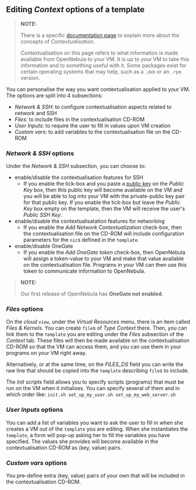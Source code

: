 ## Editing _Context_ options of a template

>**NOTE:**
>
>There is a specific [documentation page](contextualization) to explain more about the concepts of _Contextualisation_. 
>
>Contextualisation on this page refers to what information is made available from OpenNebula to your VM. It is up to your VM to take this information and to something useful with it. Some packages exist for certain operating systems that may help, such as a `.deb` or an `.rpm` version.

You can personalise the way you want contextualisation applied to your VM. The options are split into 4 subsections:

* _Network & SSH_: to configure contextualisation aspects related to network and SSH
* _Files_: to include files in the contextualisation CD-ROM
* _User Inputs_: to require the user to fill in values upon VM creation
* _Custom vars_: to add variables to the contextualisation file on the CD-ROM

### _Network & SSH_ options

Under the _Network & SSH_ subsection, you can choose to:
* enable/disable the contextualisation features for SSH
  * If you enable the tick-box and you paste a [public key](https://en.wikipedia.org/wiki/Public-key_cryptography) on the _Public Key_ box, then this public key will become available on the VM and you will be able to log into your VM with the private-public key pair for that public key. If you enable the tick-box but leave the _Public Key_ box empty on the template, then the VM will receive the user's _Public SSH Key_.
* enable/disable the contextualisatation features for networking
  * If you enable the _Add Network Contextualization_ check-box, then the contextualisation file on the CD-ROM will include configuration parameters for the `nic`s defined in the `template`. 
* enable/disable OneGate
  * If you enable the _Add OneGate token_ check-box, then OpenNebula will assign a token-value to your VM and make that value available on the contextualisation file. Programs in your VM can then use this token to communicate information to OpenNebula.

> **NOTE:**
> 
> Our first release of OpenNebula has **OneGate not enabled**.

### _Files_ options

On the _cloud_ `view`, under the _Virtual Resources_ menu, there is an item called _Files & Kernels_. You can create `file`s of _Type_ _Context_ there. Then, you can link them to the `template` you are editing under the _Files_ subsection of the _Context_ tab. These files will then be made available on the contextualisation CD-ROM so that the VM can access them, and you can use them in your programs on your VM right away.

Alternatively, or at the same time, on the _FILES_DS_ field you can write the raw line that should be copied into the `template` describing `file`s to include.

The _Init scripts_ field allows you to specify scripts (programs) that must be run on the VM when it initialises. You can specify several of them and in which order like: `init.sh set_up_my_user.sh set_up_my_web_server.sh`

### _User Inputs_ options

You can add a list of variables you want to ask the user to fill in when she creates a VM out of the `template` you are editing. When she instantiates the `template`, a form will pop-up asking her to fill the variables you have specified. The values she provides will become available in the contextualisation CD-ROM as ⟨key, value⟩ pairs.

### _Custom vars_ options

You pre-define extra ⟨key, value⟩ pairs of your own that will be included in the contextualisation CD-ROM.